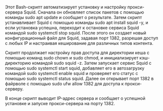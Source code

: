 Этот Bash-скрипт автоматизирует установку и настройку прокси-сервера Squid. Сначала он обновляет список пакетов с помощью команды sudo apt update и сообщает о результате. Затем скрипт устанавливает Squid с помощью команды sudo apt install squid -y, и если установка успешна, переходит к остановке сервиса Squid командой sudo systemctl stop squid. После этого он создает новый конфигурационный файл для Squid, задавая порт 1382, разрешая доступ с любых IP и настраивая кеширование для различных типов контента.

Скрипт продолжает настройку прав доступа для директории кеша с помощью команд sudo chown и sudo chmod, и инициализирует кэш-директорию командой sudo squid -z. Затем запускает сервис Squid с помощью sudo systemctl start squid, добавляет его в автозагрузку командой sudo systemctl enable squid и проверяет его статус с помощью sudo systemctl status squid. Далее он открывает порт 1382 в файрволе с помощью sudo ufw allow 1382 для доступа к прокси-серверу.

В конце скрипт выводит IP-адрес сервера и сообщает о успешной установке и запуске прокси-сервера на порту 1382.
